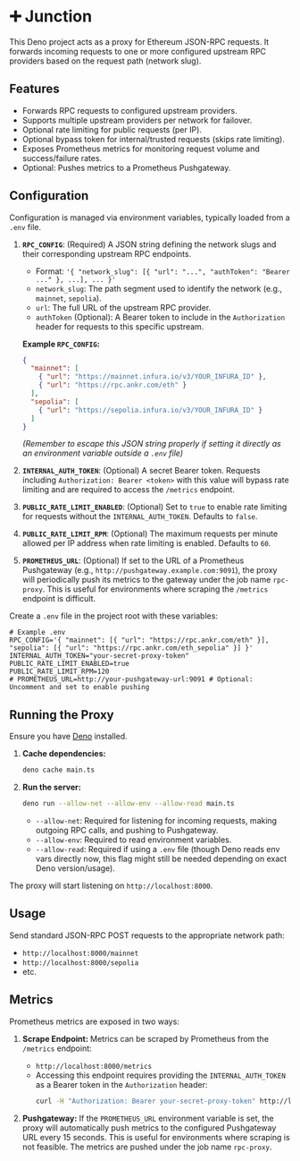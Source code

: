 # ➕ Junction

This Deno project acts as a proxy for Ethereum JSON-RPC requests. It forwards incoming requests to one or more configured upstream RPC providers based on the request path (network slug).

## Features

*   Forwards RPC requests to configured upstream providers.
*   Supports multiple upstream providers per network for failover.
*   Optional rate limiting for public requests (per IP).
*   Optional bypass token for internal/trusted requests (skips rate limiting).
*   Exposes Prometheus metrics for monitoring request volume and success/failure rates.
*   Optional: Pushes metrics to a Prometheus Pushgateway.

## Configuration

Configuration is managed via environment variables, typically loaded from a `.env` file.

1.  **`RPC_CONFIG`**: (Required) A JSON string defining the network slugs and their corresponding upstream RPC endpoints.
    *   Format: `'{ "network_slug": [{ "url": "...", "authToken": "Bearer ..." }, ...], ... }'`
    *   `network_slug`: The path segment used to identify the network (e.g., `mainnet`, `sepolia`).
    *   `url`: The full URL of the upstream RPC provider.
    *   `authToken` (Optional): A Bearer token to include in the `Authorization` header for requests to this specific upstream.

    **Example `RPC_CONFIG`:**
    ```json
    {
      "mainnet": [
        { "url": "https://mainnet.infura.io/v3/YOUR_INFURA_ID" },
        { "url": "https://rpc.ankr.com/eth" }
      ],
      "sepolia": [
        { "url": "https://sepolia.infura.io/v3/YOUR_INFURA_ID" }
      ]
    }
    ```
    *(Remember to escape this JSON string properly if setting it directly as an environment variable outside a `.env` file)*

2.  **`INTERNAL_AUTH_TOKEN`**: (Optional) A secret Bearer token. Requests including `Authorization: Bearer <token>` with this value will bypass rate limiting and are required to access the `/metrics` endpoint.

3.  **`PUBLIC_RATE_LIMIT_ENABLED`**: (Optional) Set to `true` to enable rate limiting for requests without the `INTERNAL_AUTH_TOKEN`. Defaults to `false`.

4.  **`PUBLIC_RATE_LIMIT_RPM`**: (Optional) The maximum requests per minute allowed per IP address when rate limiting is enabled. Defaults to `60`.

5.  **`PROMETHEUS_URL`**: (Optional) If set to the URL of a Prometheus Pushgateway (e.g., `http://pushgateway.example.com:9091`), the proxy will periodically push its metrics to the gateway under the job name `rpc-proxy`. This is useful for environments where scraping the `/metrics` endpoint is difficult.

Create a `.env` file in the project root with these variables:

```dotenv
# Example .env
RPC_CONFIG='{ "mainnet": [{ "url": "https://rpc.ankr.com/eth" }], "sepolia": [{ "url": "https://rpc.ankr.com/eth_sepolia" }] }'
INTERNAL_AUTH_TOKEN="your-secret-proxy-token"
PUBLIC_RATE_LIMIT_ENABLED=true
PUBLIC_RATE_LIMIT_RPM=120
# PROMETHEUS_URL=http://your-pushgateway-url:9091 # Optional: Uncomment and set to enable pushing
```

## Running the Proxy

Ensure you have [Deno](https://deno.land/) installed.

1.  **Cache dependencies:**
    ```bash
    deno cache main.ts
    ```
2.  **Run the server:**
    ```bash
    deno run --allow-net --allow-env --allow-read main.ts
    ```
    *   `--allow-net`: Required for listening for incoming requests, making outgoing RPC calls, and pushing to Pushgateway.
    *   `--allow-env`: Required to read environment variables.
    *   `--allow-read`: Required if using a `.env` file (though Deno reads env vars directly now, this flag might still be needed depending on exact Deno version/usage).

The proxy will start listening on `http://localhost:8000`.

## Usage

Send standard JSON-RPC POST requests to the appropriate network path:

*   `http://localhost:8000/mainnet`
*   `http://localhost:8000/sepolia`
*   etc.

## Metrics

Prometheus metrics are exposed in two ways:

1.  **Scrape Endpoint:** Metrics can be scraped by Prometheus from the `/metrics` endpoint:
    *   `http://localhost:8000/metrics`
    *   Accessing this endpoint requires providing the `INTERNAL_AUTH_TOKEN` as a Bearer token in the `Authorization` header:
        ```bash
        curl -H "Authorization: Bearer your-secret-proxy-token" http://localhost:8000/metrics
        ```

2.  **Pushgateway:** If the `PROMETHEUS_URL` environment variable is set, the proxy will automatically push metrics to the configured Pushgateway URL every 15 seconds. This is useful for environments where scraping is not feasible. The metrics are pushed under the job name `rpc-proxy`.
